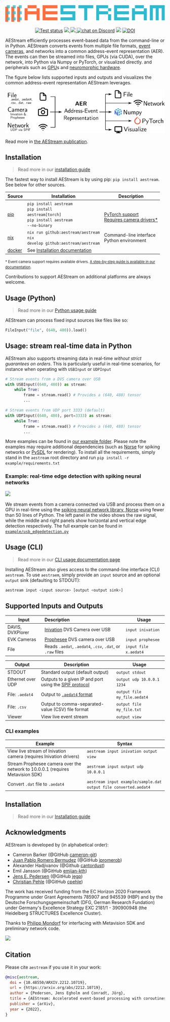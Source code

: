 
<img src="logo.png" />

<p align="center">
    <a href="https://github.com/aestream/aestream/actions">
        <img src="https://github.com/aestream/aestream/workflows/Build%20and%20test/badge.svg" alt="Test status"></a>
    <a href="https://pypi.org/project/aestream/" alt="PyPi">
        <img src="https://img.shields.io/pypi/v/aestream" />
    </a>
    <a href="https://github.com/aestream/aestream/pulse" alt="Activity">
        <img src="https://img.shields.io/github/last-commit/aestream/aestream" />
    </a>
    <a href="https://discord.gg/7fGN359">
        <img src="https://img.shields.io/discord/723215296399147089"
            alt="chat on Discord"></a>
    <a href="https://www.codacy.com/gh/aestream/aestream/dashboard?utm_source=github.com&amp;utm_medium=referral&amp;utm_content=aestream/aestream&amp;utm_campaign=Badge_Grade"><img src="https://app.codacy.com/project/badge/Grade/0a04a852daf540a9b9bbe9d78df9eea7"/></a>
    <a href="https://doi.org/10.5281/zenodo.6322829"><img src="https://zenodo.org/badge/DOI/10.5281/zenodo.6322829.svg" alt="DOI"></a>
</p>

AEStream efficiently processes event-based data from the command-line or in Python.
AEStream converts events from multiple file formats, [event cameras](https://en.wikipedia.org/wiki/Event_camera), and networks into a common address-event representation (AER).
The events can then be streamed into files, GPUs (via CUDA), over the network, into Python via Numpy or PyTorch, or visualized directly. and peripherals such as [GPU](https://en.wikipedia.org/wiki/Graphics_processing_unit)s and [neuromorphic hardware](https://en.wikipedia.org/wiki/Neuromorphic_engineering).

The figure below lists supported inputs and outputs and visualizes the common address-event representation AEStream leverages.

<img src="docs/aestream_flow.png" />

Read more in [the AEStream publication](https://jegp.github.io/aestream-paper/).

## Installation

> Read more in our [installation guide](https://aestream.github.io/aestream/install.html)

The fastest way to install AEStream is by using pip: `pip install aestream`.
See below for other sources.

| **Source** | **Installation** | **Description** |
| -------------------- | --- | --- |
| [pip](https://pypi.org/) | <code>pip install aestream</code> <br/> <code>pip install aestream[torch]</code> <br/> <code>pip install aestream --no-binary</code> | <br/> [PyTorch support](https://pytorch.com) <br/> <a href="https://aestream.github.io/aestream/install.html#Event-camera-support">Requires camera drivers*</a> |
| [nix](https://nixos.org/) | <code>nix run github:aestream/aestream</code> <br/> <code>nix develop github:aestream/aestream</code> | Command-line interface <br/> Python environment |
| [docker](https://docker.com/) | See <a href="https://aestream.github.io/aestream/install.html">Installation documentation</a> |

<span style="font-size: 80%">
* Event camera support requires available drivers. <a href="https://aestream.github.io/aestream/install.html">A step-by-step guide is available in our documentation</a>.
</span>

Contributions to support AEStream on additional platforms are always welcome.

## Usage (Python)

> Read more in our [Python usage guide](https://aestream.github.io/aestream/python_usage.html)

AEStream can process fixed input sources like files like so:

```python
FileInput("file", (640, 480)).load()
```

## Usage: stream real-time data in Python
AEStream also supports streaming data in real-time *without strict guarantees on orders*. 
This is particularly useful in real-time scenarios, for instance when operating with `USBInput` or `UDPInput`

```python
# Stream events from a DVS camera over USB
with USBInput((640, 480)) as stream:
    while True:
        frame = stream.read() # Provides a (640, 480) tensor
        ...
```

```python
# Stream events from UDP port 3333 (default)
with UDPInput((640, 480), port=3333) as stream:
    while True:
        frame = stream.read() # Provides a (640, 480) tensor
        ...
```

More examples can be found in [our example folder](https://github.com/aestream/aestream/tree/master/example).
Please note the examples may require additional dependencies (such as [Norse](https://github.com/norse/norse) for spiking networks or [PySDL](https://github.com/py-sdl/py-sdl2) for rendering). To install all the requirements, simply stand in the `aestream` root directory and run `pip install -r example/requirements.txt`

### Example: real-time edge detection with spiking neural networks

![](https://media.githubusercontent.com/media/aestream/aestream/main/example/usb_edgedetection.gif)

We stream events from a camera connected via USB and process them on a GPU in real-time using the [spiking neural network library, Norse](https://github.com/norse/norse) using fewer than 50 lines of Python.
The left panel in the video shows the raw signal, while the middle and right panels show horizontal and vertical edge detection respectively.
The full example can be found in [`example/usb_edgedetection.py`](https://github.com/aestream/aestream/blob/main/example/usb_edgedetection.py)

## Usage (CLI)
> Read more in our [CLI usage documentation page](https://aestream.github.io/aestream/install.html)

Installing AEStream also gives access to the command-line interface (CLI) `aestream`.
To use `aestraem`, simply provide an `input` source and an optional `output` sink (defaulting to STDOUT):

```bash
aestream input <input source> [output <output sink>]
```
## Supported Inputs and Outputs

| Input | Description | Usage |
| --------- | :----------- | ----- |
| DAVIS, DVXPlorer | [Inivation](https://inivation.com/) DVS Camera over USB | `input inivation` |
| EVK Cameras      | [Prophesee](https://www.prophesee.ai/) DVS camera over USB  | `input prophesee` |
| File             | Reads `.aedat`, `.aedat4`, `.csv`, `.dat`, or `.raw` files | `input file x.aedat4` |

| Output | Description | Usage |
| --------- | ----------- | ----- |
| STDOUT    | Standard output (default output) | `output stdout`
| Ethernet over UDP | Outputs to a given IP and port using the [SPIF protocol](https://github.com/SpiNNakerManchester/spif)  | `output udp 10.0.0.1 1234` |
| File: `.aedat4`  | Output to [`.aedat4` format](https://gitlab.com/inivation/inivation-docs/blob/master/Software%20user%20guides/AEDAT_file_formats.md#aedat-40) | `output file my_file.aedat4` |
| File: `.csv`       | Output to comma-separated-value (CSV) file format | `output file my_file.txt` |
| Viewer | View live event stream | `output view`

### CLI examples

| Example | Syntax |
| ------------- | ------------------------------|
| View live stream of Inivation camera (requires Inivation drivers) | `aestream input inivation output view` |
| Stream Prophesee camera over the network to 10.0.0.1 (requires Metavision SDK) | `aestream input output udp 10.0.0.1` |
| Convert `.dat` file to `.aedat4` | `aestream input example/sample.dat output file converted.aedat4` |

## Installation

> Read more in our [Installation guide](https://aestream.github.io/aestream)


## Acknowledgments

AEStream is developed by (in alphabetical order):

* Cameron Barker (@GitHub [cameron-git](https://github.com/cameron-git/))
* [Juan Pablo Romero Bermudez](https://www.kth.se/profile/jprb) (@GitHub [jpromerob](https://github.com/jpromerob/))
* Alexander Hadjivanov (@Github [cantordust](https://github.com/cantordust))
* Emil Jansson (@GitHub [emijan-kth](https://github.com/emijan-kth))
* [Jens E. Pedersen](https://www.kth.se/profile/jeped) (@GitHub [jegp](https://github.com/jegp/))
* [Christian Pehle](https://www.kip.uni-heidelberg.de/people/10110) (@GitHub [cpehle](https://github.com/cpehle/))

The work has received funding from the EC Horizon 2020 Framework Programme under Grant Agreements 785907 and 945539 (HBP) and by the Deutsche Forschungsgemeinschaft (DFG, German Research Fundation) under Germany's Excellence Strategy EXC 2181/1 - 390900948 (the Heidelberg STRUCTURES Excellence Cluster).

Thanks to [Philipp Mondorf](https://github.com/PMMon) for interfacing with Metavision SDK and preliminary network code.

<a href="https://github.com/aestream/aestream/graphs/contributors">
  <img src="https://contrib.rocks/image?repo=aestream/aestream" />
</a>


## Citation

Please cite `aestream` if you use it in your work:

```bibtex
@misc{aestream,
  doi = {10.48550/ARXIV.2212.10719},
  url = {https://arxiv.org/abs/2212.10719},
  author = {Pedersen, Jens Egholm and Conradt, Jörg},
  title = {AEStream: Accelerated event-based processing with coroutines},
  publisher = {arXiv},
  year = {2022},
}

```
